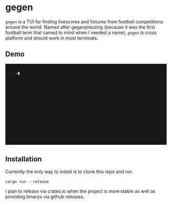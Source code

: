 # gegen

`gegen` is a TUI for finding livescores and fixtures from football competitions around the world. Named after gegenpressing (because it was the first football term that camed to mind when I needed a name), `gegen` is cross platform and should work in most terminals.

## Demo
![demo](./assets/demo.gif)

## Installation

Currently the only way to install is to clone this repo and run 

```
cargo run --release
```

I plan to release via crates.io when the project is more stable as well as providing binarys via github releases.
